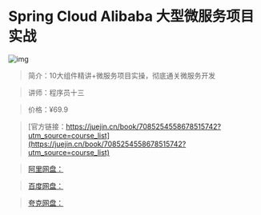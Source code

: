 # Spring Cloud Alibaba 大型微服务项目实战

![img](../../assets/20b53603793d4566822bbb1ad2b412cf~tplv-k3u1fbpfcp-no-mark:280:280:200:280.png)

> 简介：10大组件精讲+微服务项目实操，彻底通关微服务开发

> 讲师：程序员十三

> 价格：¥69.9

> [官方链接：https://juejin.cn/book/7085254558678515742?utm_source=course_list](https://juejin.cn/book/7085254558678515742?utm_source=course_list)

> [阿里网盘：]()

> [百度网盘：]()

> [夸克网盘：]()
